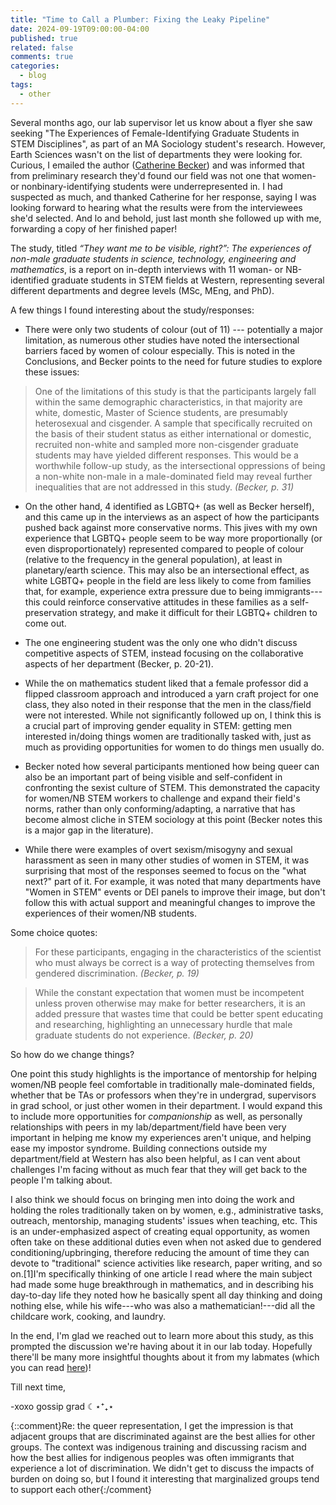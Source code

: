 ```yaml
---
title: "Time to Call a Plumber: Fixing the Leaky Pipeline"
date: 2024-09-19T09:00:00-04:00
published: true
related: false
comments: true
categories:
  - blog
tags:
  - other
---
```


Several months ago, our lab supervisor let us know about a flyer she saw seeking "The Experiences of Female-Identifying Graduate Students in STEM Disciplines", as part of an MA Sociology student's research. However, Earth Sciences wasn't on the list of departments they were looking for. Curious, I emailed the author ([Catherine Becker](https://www.gemslab.ca/about)) and was informed that from preliminary research they'd found our field was not one that women- or nonbinary-identifying students were underrepresented in. I had suspected as much, and thanked Catherine for her response, saying I was looking forward to hearing what the results were from the interviewees she'd selected. And lo and behold, just last month she followed up with me, forwarding a copy of her finished paper!

The study, titled _“They want me to be visible, right?”: The experiences of non-male graduate students in science, technology, engineering and mathematics_, is a report on in-depth interviews with 11 woman- or NB-identified graduate students in STEM fields at Western, representing several different departments and degree levels (MSc, MEng, and PhD). 

A few things I found interesting about the study/responses:
- There were only two students of colour (out of 11) --- potentially a major limitation, as numerous other studies have noted the intersectional barriers faced by women of colour especially. This is noted in the Conclusions, and Becker points to the need for future studies to explore these issues:

> One of the limitations of this study is that the participants largely fall within the same demographic characteristics, in that majority are white, domestic, Master of Science students, are presumably heterosexual and cisgender. A sample that specifically recruited on the basis of their student status as either international or domestic, recruited non-white and sampled more non-cisgender graduate students may have yielded different responses. This would be a worthwhile follow-up study, as the intersectional oppressions of being a non-white non-male in a male-dominated field may reveal further inequalities that are not addressed in this study.
> <cite>(Becker, p. 31)</cite>

- On the other hand, 4 identified as LGBTQ+ (as well as Becker herself), and this came up in the interviews as an aspect of how the participants pushed back against more conservative norms. This jives with my own experience that LGBTQ+ people seem to be way more proportionally (or even disproportionately) represented compared to people of colour (relative to the frequency in the general population), at least in planetary/earth science. This may also be an intersectional effect, as white LGBTQ+ people in the field are less likely to come from families that, for example, experience extra pressure due to being immigrants---this could reinforce conservative attitudes in these families as a self-preservation strategy, and make it difficult for their LGBTQ+ children to come out.

- The one engineering student was the only one who didn't discuss competitive aspects of STEM, instead focusing on the collaborative aspects of her department (Becker, p. 20-21).

- While the on mathematics student liked that a female professor did a flipped classroom approach and introduced a yarn craft project for one class, they also noted in their response that the men in the class/field were not interested. While not significantly followed up on, I think this is a crucial part of improving gender equality in STEM: getting men interested in/doing things women are traditionally tasked with, just as much as providing opportunities for women to do things men usually do.

- Becker noted how several participants mentioned how being queer can also be an important part of being visible and self-confident in confronting the sexist culture of STEM. This demonstrated the capacity for women/NB STEM workers to challenge and expand their field's norms, rather than only conforming/adapting, a narrative that has become almost cliche in STEM sociology at this point (Becker notes this is a major gap in the literature).

- While there were examples of overt sexism/misogyny and sexual harassment as seen in many other studies of women in STEM, it was surprising that most of the responses seemed to focus on the "what next?" part of it. For example, it was noted that many departments have "Women in STEM" events or DEI panels to improve their image, but don't follow this with actual support and meaningful changes to improve the experiences of their women/NB students.

Some choice quotes:

> For these participants, engaging in the characteristics of the scientist who must always be correct is a way of protecting themselves from gendered discrimination.
> <cite>(Becker, p. 19)</cite>

> While the constant expectation that women must be incompetent unless proven otherwise may make for better researchers, it is an added pressure that wastes time that could be better spent educating and researching, highlighting an unnecessary hurdle that male graduate students do not experience. 
> <cite>(Becker, p. 20)</cite>

So how do we change things?

One point this study highlights is the importance of mentorship for helping women/NB people feel comfortable in traditionally male-dominated fields, whether that be TAs or professors when they're in undergrad, supervisors in grad school, or just other women in their department. I would expand this to include more opportunities for _companionship_ as well, as personally relationships with peers in my lab/department/field have been very important in helping me know my experiences aren't unique, and helping ease my impostor syndrome. Building connections outside my department/field at Western has also been helpful, as I can vent about challenges I'm facing without as much fear that they will get back to the people I'm talking about.

I also think we should focus on bringing men into doing the work and holding the roles traditionally taken on by women, e.g., administrative tasks, outreach, mentorship, managing students' issues when teaching, etc. This is an under-emphasized aspect of creating equal opportunity, as women often take on these additional duties even when not asked due to gendered conditioning/upbringing, therefore reducing the amount of time they can devote to "traditional" science activities like research, paper writing, and so on.<span class="ref"><span class="refnum">[1]</span><span class="refbody">I'm specifically thinking of one article I read where the main subject had made some huge breakthrough in mathematics, and in describing his day-to-day life they noted how he basically spent all day thinking and doing nothing else, while his wife---who was also a mathematician!---did all the childcare work, cooking, and laundry.
</span></span>

In the end, I'm glad we reached out to learn more about this study, as this prompted the discussion we're having about it in our lab today. Hopefully there'll be many more insightful thoughts about it from my labmates (which you can read [here](https://planetneish.ca/research.html))!

Till next time,

-xoxo gossip grad ☾⋆⁺₊⋆



{::comment}Re: the queer representation, I get the impression is that adjacent groups that are discriminated against are the best allies for other groups. The context was indigenous training and discussing racism and how the best allies for indigenous peoples was often immigrants that experience a lot of discrimination. We didn't get to discuss the impacts of burden on doing so, but I found it interesting that marginalized groups tend to support each other{:/comment}
